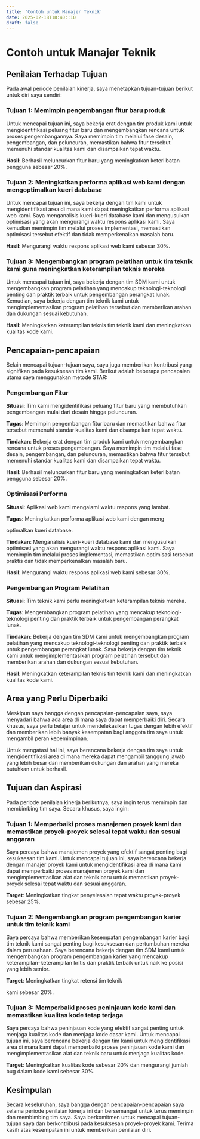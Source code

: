 ```yaml
---
title: 'Contoh untuk Manajer Teknik'
date: 2025-02-18T18:40::10
draft: false
---
```


# Contoh untuk Manajer Teknik

## **Penilaian Terhadap Tujuan**

Pada awal periode penilaian kinerja, saya menetapkan tujuan-tujuan berikut untuk diri saya sendiri:

### **Tujuan 1: Memimpin pengembangan fitur baru produk**

Untuk mencapai tujuan ini, saya bekerja erat dengan tim produk kami untuk mengidentifikasi peluang fitur baru dan mengembangkan rencana untuk proses pengembangannya. Saya memimpin tim melalui fase desain, pengembangan, dan peluncuran, memastikan bahwa fitur tersebut memenuhi standar kualitas kami dan disampaikan tepat waktu.

**Hasil**: Berhasil meluncurkan fitur baru yang meningkatkan keterlibatan pengguna sebesar 20%.

### **Tujuan 2: Meningkatkan performa aplikasi web kami dengan mengoptimalkan kueri database**

Untuk mencapai tujuan ini, saya bekerja dengan tim kami untuk mengidentifikasi area di mana kami dapat meningkatkan performa aplikasi web kami. Saya menganalisis kueri-kueri database kami dan mengusulkan optimisasi yang akan mengurangi waktu respons aplikasi kami. Saya kemudian memimpin tim melalui proses implementasi, memastikan optimisasi tersebut efektif dan tidak memperkenalkan masalah baru.

**Hasil**: Mengurangi waktu respons aplikasi web kami sebesar 30%.

### **Tujuan 3: Mengembangkan program pelatihan untuk tim teknik kami guna meningkatkan keterampilan teknis mereka**

Untuk mencapai tujuan ini, saya bekerja dengan tim SDM kami untuk mengembangkan program pelatihan yang mencakup teknologi-teknologi penting dan praktik terbaik untuk pengembangan perangkat lunak. Kemudian, saya bekerja dengan tim teknik kami untuk mengimplementasikan program pelatihan tersebut dan memberikan arahan dan dukungan sesuai kebutuhan.

**Hasil**: Meningkatkan keterampilan teknis tim teknik kami dan meningkatkan kualitas kode kami.

## **Pencapaian-pencapaian**

Selain mencapai tujuan-tujuan saya, saya juga memberikan kontribusi yang signifikan pada kesuksesan tim kami. Berikut adalah beberapa pencapaian utama saya menggunakan metode STAR:

### **Pengembangan Fitur**

**Situasi**: Tim kami mengidentifikasi peluang fitur baru yang membutuhkan pengembangan mulai dari desain hingga peluncuran.

**Tugas**: Memimpin pengembangan fitur baru dan memastikan bahwa fitur tersebut memenuhi standar kualitas kami dan disampaikan tepat waktu.

**Tindakan**: Bekerja erat dengan tim produk kami untuk mengembangkan rencana untuk proses pengembangan. Saya memimpin tim melalui fase desain, pengembangan, dan peluncuran, memastikan bahwa fitur tersebut memenuhi standar kualitas kami dan disampaikan tepat waktu.

**Hasil**: Berhasil meluncurkan fitur baru yang meningkatkan keterlibatan pengguna sebesar 20%.

### **Optimisasi Performa**

**Situasi**: Aplikasi web kami mengalami waktu respons yang lambat.

**Tugas**: Meningkatkan performa aplikasi web kami dengan meng

optimalkan kueri database.

**Tindakan**: Menganalisis kueri-kueri database kami dan mengusulkan optimisasi yang akan mengurangi waktu respons aplikasi kami. Saya memimpin tim melalui proses implementasi, memastikan optimisasi tersebut praktis dan tidak memperkenalkan masalah baru.

**Hasil**: Mengurangi waktu respons aplikasi web kami sebesar 30%.

### **Pengembangan Program Pelatihan**

**Situasi**: Tim teknik kami perlu meningkatkan keterampilan teknis mereka.

**Tugas**: Mengembangkan program pelatihan yang mencakup teknologi-teknologi penting dan praktik terbaik untuk pengembangan perangkat lunak.

**Tindakan**: Bekerja dengan tim SDM kami untuk mengembangkan program pelatihan yang mencakup teknologi-teknologi penting dan praktik terbaik untuk pengembangan perangkat lunak. Saya bekerja dengan tim teknik kami untuk mengimplementasikan program pelatihan tersebut dan memberikan arahan dan dukungan sesuai kebutuhan.

**Hasil**: Meningkatkan keterampilan teknis tim teknik kami dan meningkatkan kualitas kode kami.

## **Area yang Perlu Diperbaiki**

Meskipun saya bangga dengan pencapaian-pencapaian saya, saya menyadari bahwa ada area di mana saya dapat memperbaiki diri. Secara khusus, saya perlu belajar untuk mendelekasikan tugas dengan lebih efektif dan memberikan lebih banyak kesempatan bagi anggota tim saya untuk mengambil peran kepemimpinan.

Untuk mengatasi hal ini, saya berencana bekerja dengan tim saya untuk mengidentifikasi area di mana mereka dapat mengambil tanggung jawab yang lebih besar dan memberikan dukungan dan arahan yang mereka butuhkan untuk berhasil.

## **Tujuan dan Aspirasi**

Pada periode penilaian kinerja berikutnya, saya ingin terus memimpin dan membimbing tim saya. Secara khusus, saya ingin:

### **Tujuan 1: Memperbaiki proses manajemen proyek kami dan memastikan proyek-proyek selesai tepat waktu dan sesuai anggaran**

Saya percaya bahwa manajemen proyek yang efektif sangat penting bagi kesuksesan tim kami. Untuk mencapai tujuan ini, saya berencana bekerja dengan manajer proyek kami untuk mengidentifikasi area di mana kami dapat memperbaiki proses manajemen proyek kami dan mengimplementasikan alat dan teknik baru untuk memastikan proyek-proyek selesai tepat waktu dan sesuai anggaran.

**Target**: Meningkatkan tingkat penyelesaian tepat waktu proyek-proyek sebesar 25%.

### **Tujuan 2: Mengembangkan program pengembangan karier untuk tim teknik kami**

Saya percaya bahwa memberikan kesempatan pengembangan karier bagi tim teknik kami sangat penting bagi kesuksesan dan pertumbuhan mereka dalam perusahaan. Saya berencana bekerja dengan tim SDM kami untuk mengembangkan program pengembangan karier yang mencakup keterampilan-keterampilan kritis dan praktik terbaik untuk naik ke posisi yang lebih senior.

**Target**: Meningkatkan tingkat retensi tim teknik

kami sebesar 20%.

### Tujuan 3: Memperbaiki proses peninjauan kode kami dan memastikan kualitas kode tetap terjaga

Saya percaya bahwa peninjauan kode yang efektif sangat penting untuk menjaga kualitas kode dan menjaga kode dasar kami. Untuk mencapai tujuan ini, saya berencana bekerja dengan tim kami untuk mengidentifikasi area di mana kami dapat memperbaiki proses peninjauan kode kami dan mengimplementasikan alat dan teknik baru untuk menjaga kualitas kode.

**Target**: Meningkatkan kualitas kode sebesar 20% dan mengurangi jumlah bug dalam kode kami sebesar 30%.

## **Kesimpulan**

Secara keseluruhan, saya bangga dengan pencapaian-pencapaian saya selama periode penilaian kinerja ini dan bersemangat untuk terus memimpin dan membimbing tim saya. Saya berkomitmen untuk mencapai tujuan-tujuan saya dan berkontribusi pada kesuksesan proyek-proyek kami. Terima kasih atas kesempatan ini untuk memberikan penilaian diri.
